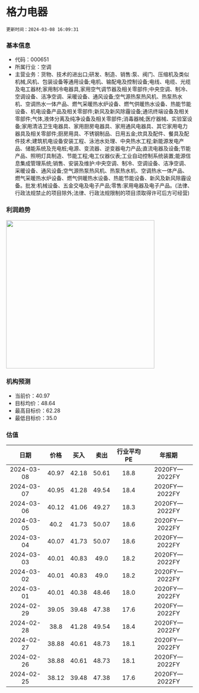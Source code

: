 
# 格力电器

`更新时间：2024-03-08 16:09:31`

### 基本信息

* 代码：000651
* 所属行业：空调
* 主营业务：货物、技术的进出口;研发、制造、销售:泵、阀门、压缩机及类似机械,风机、包装设备等通用设备;电机、输配电及控制设备;电线、电缆、光缆及电工器材;家用制冷电器具,家用空气调节器及相关零部件;中央空调、制冷、空调设备、洁净空调、采暖设备、通风设备;空气源热泵热风机、热泵热水机、空调热水一体产品、燃气采暖热水炉设备、燃气供暖热水设备、热能节能设备、机电设备产品及相关零部件;新风及新风除霾设备;通讯终端设备及相关零部件;气体,液体分离及纯净设备及相关零部件;消毒器械;医疗器械、实验室设备;家用清洁卫生电器具、家用厨房电器具、家用通风电器具、其它家用电力器具及相关零部件;厨房用具、不锈钢制品、日用五金;炊具及配件、餐具及配件技术;建筑机电设备安装工程、泳池水处理、中央热水工程;新能源发电产品、储能系统及充电桩;电源、变流器、逆变器电力产品;直流电器及设备;节能产品、照明灯具制造、节能工程;电工仪器仪表;工业自动控制系统装置;能源信息集成管理系统;销售、安装及维护:中央空调、制冷、空调设备、洁净空调、采暖设备、通风设备;空气源热泵热风机、热泵热水机、空调热水一体产品、燃气采暖热水炉设备、燃气供暖热水设备、热能节能设备、新风及新风除霾设备。批发:机械设备、五金交电及电子产品;零售:家用电器及电子产品。(法律、行政法规禁止的项目除外;法律、行政法规限制的项目须取得许可后方可经营)

### 利润趋势

<img src="https://quickchart.io/chart?c=%7B%22type%22:%20%22line%22%2C%20%22data%22:%20%7B%22labels%22:%20%5B%272020FY%27%2C%20%272021FY%27%2C%20%272022FY%27%5D%2C%20%22datasets%22:%20%5B%7B%22label%22:%20%22%E5%BD%92%E6%AF%8D%E5%87%80%E5%88%A9%E6%B6%A6%22%2C%20%22data%22:%20%5B221.75%2C%20230.64%2C%20245.07%5D%7D%5D%7D%7D" style="width: 400px; height: auto;">

### 机构预测

* 当前价：40.97
* 目标均价：48.64
* 最高目标价：62.28
* 最低目标价：35.0

### 估值

|    日期    |    价格    |    买入    |    卖出    |    行业平均PE    |    年报期    |    
|:---------:|:---------:|:---------:|:---------:|:---------:|:---------:| 
 |2024-03-08|40.97|42.18|50.61|18.8|2020FY—2022FY| 
 |2024-03-07|40.95|41.28|49.54|18.4|2020FY—2022FY| 
 |2024-03-06|40.12|41.06|49.27|18.3|2020FY—2022FY| 
 |2024-03-05|40.2|41.73|50.07|18.6|2020FY—2022FY| 
 |2024-03-04|40.07|41.73|50.07|18.6|2020FY—2022FY| 
 |2024-03-03|40.01|40.83|49.0|18.2|2020FY—2022FY| 
 |2024-03-02|40.01|40.83|49.0|18.2|2020FY—2022FY| 
 |2024-03-01|40.01|40.38|48.46|18.0|2020FY—2022FY| 
 |2024-02-29|39.05|39.48|47.38|17.6|2020FY—2022FY| 
 |2024-02-28|38.8|41.28|49.54|18.4|2020FY—2022FY| 
 |2024-02-27|38.88|40.61|48.73|18.1|2020FY—2022FY| 
 |2024-02-26|38.88|40.61|48.73|18.1|2020FY—2022FY| 
 |2024-02-25|38.12|39.48|47.38|17.6|2020FY—2022FY|
